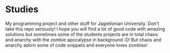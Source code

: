 Studies
=======

My programming project and other stuff for Jagiellonian University.
Don't take this repo seriously! I hope you will find a lot of good code with amazing solutions but sometimes
some of the students projects are in total chaos and anarchy with the zombie apocalypse in background :D!
But chaos and anarchy adorn some of code snippets and everyone loves zombies!

